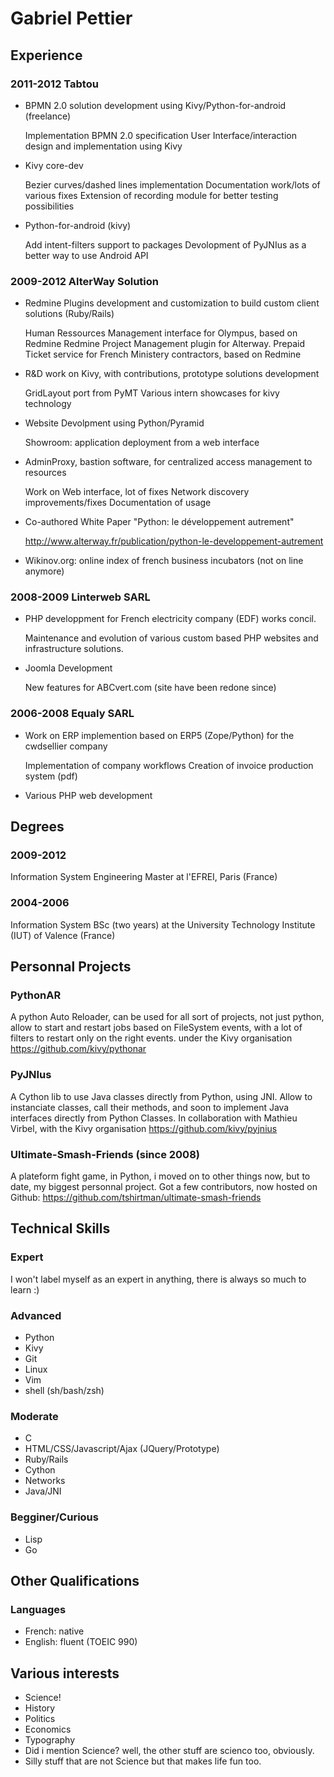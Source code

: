 # Gabriel Pettier

## Experience

### 2011-2012 Tabtou

- BPMN 2.0 solution development using Kivy/Python-for-android (freelance)

    Implementation BPMN 2.0 specification
    User Interface/interaction design and implementation using Kivy
    
- Kivy core-dev

    Bezier curves/dashed lines implementation
    Documentation work/lots of various fixes
    Extension of recording module for better testing possibilities
    
- Python-for-android (kivy)

    Add intent-filters support to packages
    Devolopment of PyJNIus as a better way to use Android API


### 2009-2012 AlterWay Solution

- Redmine Plugins development and customization to build custom client
  solutions (Ruby/Rails)
  
    Human Ressources Management interface for Olympus, based on Redmine
    Redmine Project Management plugin for Alterway.
    Prepaid Ticket service for French Ministery contractors, based on Redmine
    
- R&D work on Kivy, with contributions, prototype solutions development
    
    GridLayout port from PyMT
    Various intern showcases for kivy technology
    
- Website Devolpment using Python/Pyramid

    Showroom: application deployment from a web interface
    
- AdminProxy, bastion software, for centralized access management to resources
    
    Work on Web interface, lot of fixes
    Network discovery improvements/fixes
    Documentation of usage
    
- Co-authored White Paper "Python: le développement autrement"

    http://www.alterway.fr/publication/python-le-developpement-autrement
    
- Wikinov.org: online index of french business incubators (not on line anymore)

### 2008-2009 Linterweb SARL

- PHP developpment for French electricity company (EDF) works
  concil.
  
    Maintenance and evolution of various custom based PHP websites and
    infrastructure solutions.
  
- Joomla Development
    
    New features for ABCvert.com (site have been redone since)


### 2006-2008 Equaly SARL

- Work on ERP implemention based on ERP5 (Zope/Python) for the cwdsellier company

    Implementation of company workflows
    Creation of invoice production system (pdf)
    
- Various PHP web development


## Degrees

### 2009-2012

Information System Engineering Master at l'EFREI, Paris (France)


### 2004-2006

Information System BSc (two years) at the University Technology
Institute (IUT) of Valence (France)


## Personnal Projects

### PythonAR

A python Auto Reloader, can be used for all sort of projects, not just
python, allow to start and restart jobs based on FileSystem events, with
a lot of filters to restart only on the right events.
under the Kivy organisation
https://github.com/kivy/pythonar

### PyJNIus

A Cython lib to use Java classes directly from Python, using JNI. Allow
to instanciate classes, call their methods, and soon to implement Java
interfaces directly from Python Classes.
In collaboration with Mathieu Virbel, with the Kivy organisation
https://github.com/kivy/pyjnius

### Ultimate-Smash-Friends (since 2008)

A plateform fight game, in Python, i moved on to other things now, but
to date, my biggest personnal project. Got a few contributors, now hosted on Github:
https://github.com/tshirtman/ultimate-smash-friends

## Technical Skills

### Expert

I won't label myself as an expert in anything, there is always so much
to learn :)


### Advanced

- Python
- Kivy
- Git
- Linux
- Vim
- shell (sh/bash/zsh)


### Moderate

- C
- HTML/CSS/Javascript/Ajax (JQuery/Prototype)
- Ruby/Rails
- Cython
- Networks
- Java/JNI


### Begginer/Curious

- Lisp
- Go


## Other Qualifications

### Languages

- French: native
- English: fluent (TOEIC 990)


## Various interests

- Science!
- History
- Politics
- Economics
- Typography
- Did i mention Science? well, the other stuff are scienco too, obviously.
- Silly stuff that are not Science but that makes life fun too.
